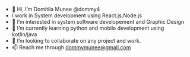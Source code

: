 - 👋 Hi, I’m Domitila Munee @dommy4
- I work in System development using React.js,Node.js
- 👀 I’m interested in system software developement and Graphic Design
- 🌱 I’m currently learning python and mobile development using kotlin/java
- 💞️ I’m looking to collaborate on any project and work. 
- 📫 Reach me through dommymunee@gmail.com

<!---
dommy4/dommy4 is a ✨ special ✨ repository because its `README.md` (this file) appears on your GitHub profile.
You can click the Preview link to take a look at your changes.
--->
